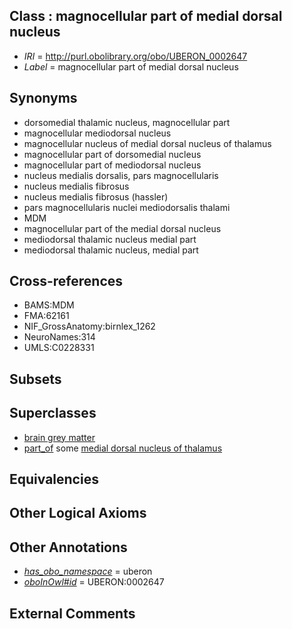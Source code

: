 
## Class : magnocellular part of medial dorsal nucleus

 * *IRI* = http://purl.obolibrary.org/obo/UBERON_0002647
 * *Label* = magnocellular part of medial dorsal nucleus

## Synonyms

 * dorsomedial thalamic nucleus, magnocellular part
 * magnocellular mediodorsal nucleus
 * magnocellular nucleus of medial dorsal nucleus of thalamus
 * magnocellular part of dorsomedial nucleus
 * magnocellular part of mediodorsal nucleus
 * nucleus medialis dorsalis, pars magnocellularis
 * nucleus medialis fibrosus
 * nucleus medialis fibrosus (hassler)
 * pars magnocellularis nuclei mediodorsalis thalami
 * MDM
 * magnocellular part of the medial dorsal nucleus
 * mediodorsal thalamic nucleus medial part
 * mediodorsal thalamic nucleus, medial part

## Cross-references

 * BAMS:MDM
 * FMA:62161
 * NIF_GrossAnatomy:birnlex_1262
 * NeuroNames:314
 * UMLS:C0228331

## Subsets


## Superclasses

 * [brain grey matter](../../UBERON/28/UBERON_0003528.md)
 * [part_of](../../BFO/50/BFO_0000050.md) some [medial dorsal nucleus of thalamus](../../UBERON/39/UBERON_0002739.md)

## Equivalencies


## Other Logical Axioms


## Other Annotations

 * *[has_obo_namespace](../../ce/oboInOwl#hasOBONamespace.md)* = uberon
 * *[oboInOwl#id](../../id/oboInOwl#id.md)* = UBERON:0002647

## External Comments

